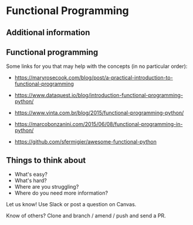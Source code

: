 Functional Programming
======================

Additional information
----------------------

Functional programming
----------------------
Some links for you that may help with the concepts (in no particular order):

* https://maryrosecook.com/blog/post/a-practical-introduction-to-functional-programming

* https://www.dataquest.io/blog/introduction-functional-programming-python/

* https://www.vinta.com.br/blog/2015/functional-programming-python/

* https://marcobonzanini.com/2015/06/08/functional-programming-in-python/

* https://github.com/sfermigier/awesome-functional-python

Things to think about
---------------------
* What's easy?
* What's hard?
* Where are you struggling?
* Where do you need more information?

Let us know! Use Slack or post a question on Canvas.

Know of others? Clone and branch / amend / push and send a PR.
